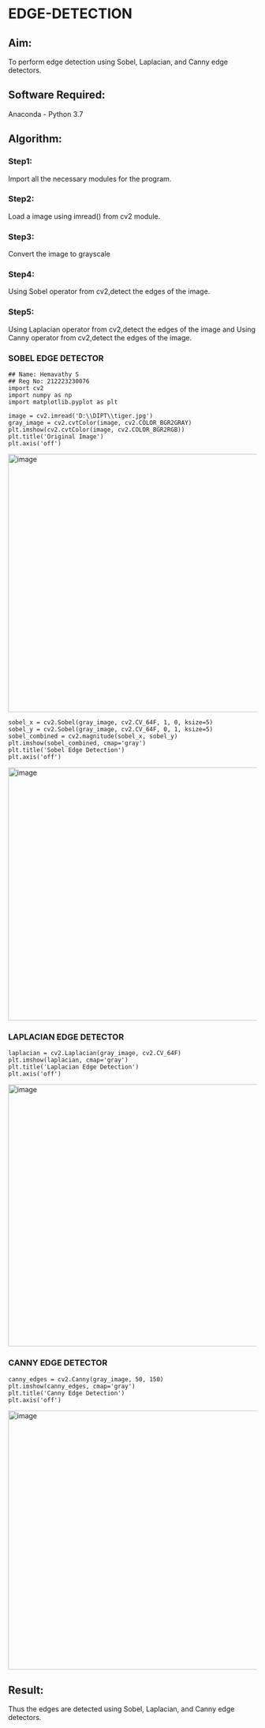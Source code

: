 # EDGE-DETECTION
## Aim:
To perform edge detection using Sobel, Laplacian, and Canny edge detectors.

## Software Required:
Anaconda - Python 3.7

## Algorithm:
### Step1:
Import all the necessary modules for the program.

### Step2:
Load a image using imread() from cv2 module.

### Step3:
Convert the image to grayscale

### Step4:
Using Sobel operator from cv2,detect the edges of the image.

### Step5:

Using Laplacian operator from cv2,detect the edges of the image and Using Canny operator from cv2,detect the edges of the image.

### SOBEL EDGE DETECTOR
```
## Name: Hemavathy S
## Reg No: 212223230076
import cv2
import numpy as np
import matplotlib.pyplot as plt

image = cv2.imread('D:\\DIPT\\tiger.jpg')
gray_image = cv2.cvtColor(image, cv2.COLOR_BGR2GRAY)
plt.imshow(cv2.cvtColor(image, cv2.COLOR_BGR2RGB))
plt.title('Original Image')
plt.axis('off')
```

<img width="815" height="523" alt="image" src="https://github.com/user-attachments/assets/4b66e104-545a-4661-a74b-2ab06563a135" />

```
sobel_x = cv2.Sobel(gray_image, cv2.CV_64F, 1, 0, ksize=5) 
sobel_y = cv2.Sobel(gray_image, cv2.CV_64F, 0, 1, ksize=5)  
sobel_combined = cv2.magnitude(sobel_x, sobel_y)  
plt.imshow(sobel_combined, cmap='gray')
plt.title('Sobel Edge Detection')
plt.axis('off')
```

<img width="902" height="513" alt="image" src="https://github.com/user-attachments/assets/88421e54-5a0e-4018-b1e2-b1155d39bdcb" />

### LAPLACIAN EDGE DETECTOR
```
laplacian = cv2.Laplacian(gray_image, cv2.CV_64F)
plt.imshow(laplacian, cmap='gray')
plt.title('Laplacian Edge Detection')
plt.axis('off')
```

<img width="771" height="531" alt="image" src="https://github.com/user-attachments/assets/7048b913-a8d8-48bf-b724-9cd903550866" />

### CANNY EDGE DETECTOR
```
canny_edges = cv2.Canny(gray_image, 50, 150)
plt.imshow(canny_edges, cmap='gray')
plt.title('Canny Edge Detection')
plt.axis('off') 
```

<img width="798" height="525" alt="image" src="https://github.com/user-attachments/assets/0cbc6910-535f-497f-9958-6d7c284505ce" />

## Result:
Thus the edges are detected using Sobel, Laplacian, and Canny edge detectors.
